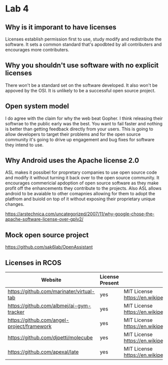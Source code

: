 # Lab 4

## Why is it imporant to have licenses
 
 Licenses establish permission first to use, study modify and redistribute the software. It sets a common standard that's apodbted by all contributers and encourages more contributers.
 
 ## Why you shouldn't use software with no explicit licenses
 
 There won't be a standard set on the software developed. It also won't be appoved by the OSI. It is unlikely to be a successful open source project.
 
 ## Open system model
 
 I do agree with the claim for why the web beat Gopher. I think releasing their softwrae to the public early was the best. You want to fail faster and nothing is better than getting feedback directly from your users. This is going to allow developers to target their problems and for the open source community it's going to drive up engagement and bug fixes for software they intend to use.
 
## Why Android uses the Apache license 2.0

ASL makes it possibel for propretary companies to use open source code and modify it without turning it back over to the open source community. It encourages commericial apdoption of open source software as they make profit off the enhancements they contribute to the projects. Also ASL allows android to be avaiable to other comapnies allowing for them to adopt the platfrom and buiold on top of it without exposing their proprietary unique changes. 

https://arstechnica.com/uncategorized/2007/11/why-google-chose-the-apache-software-license-over-gplv2/

## Mock open source project

https://github.com/sak6lab/OpenAssistant

## Licenses in RCOS

| Website                                  | License Present     | License       |
|------------------------------------------|---------------------|---------------|
| https://github.com/marinater/virtual-tab | yes                 | MIT License  https://en.wikipedia.org/wiki/MIT_License |
| https://github.com/albmej/ai-gym-tracker      | yes  | MIT License  https://en.wikipedia.org/wiki/MIT_License      |
| https://github.com/angel-project/framework| yes                 | MIT License  https://en.wikipedia.org/wiki/MIT_License |
| https://github.com/djpetti/molecube     | yes  | MIT License  https://en.wikipedia.org/wiki/MIT_License      |
| https://github.com/apexal/late     | yes  | MIT License  https://en.wikipedia.org/wiki/MIT_License      |


